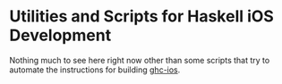 # Utilities and Scripts for Haskell iOS Development

Nothing much to see here right now other than some scripts that try to
automate the instructions for building
[ghc-ios](https://github.com/ghc-ios/ghc/wiki).
